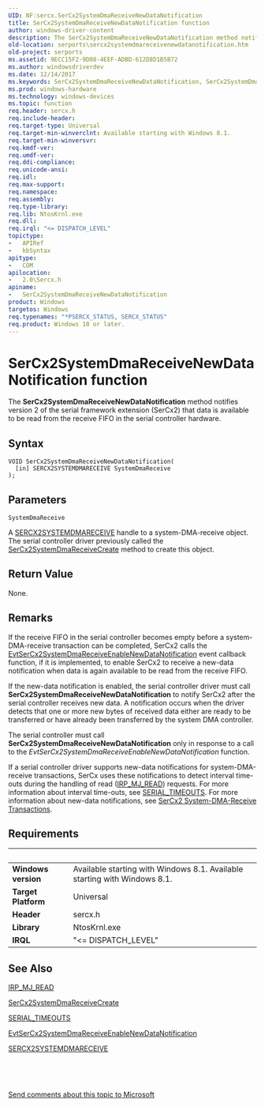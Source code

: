 ```yaml
---
UID: NF:sercx.SerCx2SystemDmaReceiveNewDataNotification
title: SerCx2SystemDmaReceiveNewDataNotification function
author: windows-driver-content
description: The SerCx2SystemDmaReceiveNewDataNotification method notifies version 2 of the serial framework extension (SerCx2) that data is available to be read from the receive FIFO in the serial controller hardware.
old-location: serports\sercx2systemdmareceivenewdatanotification.htm
old-project: serports
ms.assetid: 9ECC15F2-9D08-4EEF-ADBD-612D8D1B5B72
ms.author: windowsdriverdev
ms.date: 12/14/2017
ms.keywords: SerCx2SystemDmaReceiveNewDataNotification, SerCx2SystemDmaReceiveNewDataNotification method [Serial Ports], serports.sercx2systemdmareceivenewdatanotification, 2/SerCx2SystemDmaReceiveNewDataNotification
ms.prod: windows-hardware
ms.technology: windows-devices
ms.topic: function
req.header: sercx.h
req.include-header: 
req.target-type: Universal
req.target-min-winverclnt: Available starting with Windows 8.1.
req.target-min-winversvr: 
req.kmdf-ver: 
req.umdf-ver: 
req.ddi-compliance: 
req.unicode-ansi: 
req.idl: 
req.max-support: 
req.namespace: 
req.assembly: 
req.type-library: 
req.lib: NtosKrnl.exe
req.dll: 
req.irql: "<= DISPATCH_LEVEL"
topictype:
-	APIRef
-	kbSyntax
apitype:
-	COM
apilocation:
-	2.0\Sercx.h
apiname:
-	SerCx2SystemDmaReceiveNewDataNotification
product: Windows
targetos: Windows
req.typenames: "*PSERCX_STATUS, SERCX_STATUS"
req.product: Windows 10 or later.
---
```



# SerCx2SystemDmaReceiveNewDataNotification function
The <b>SerCx2SystemDmaReceiveNewDataNotification</b> method notifies version 2 of the serial framework extension (SerCx2) that data is available to be read from the receive FIFO in the serial controller hardware.

## Syntax

````
VOID SerCx2SystemDmaReceiveNewDataNotification(
  [in] SERCX2SYSTEMDMARECEIVE SystemDmaReceive
);
````

## Parameters

`SystemDmaReceive`

A <a href="https://docs.microsoft.com/en-us/windows-hardware/drivers/serports/sercx2-object-handles">SERCX2SYSTEMDMARECEIVE</a> handle to a system-DMA-receive object. The serial controller driver previously called the <a href="..\sercx\nf-sercx-sercx2systemdmareceivecreate.md">SerCx2SystemDmaReceiveCreate</a> method to create this object.


## Return Value

None.

## Remarks

If the receive FIFO in the serial controller becomes empty before a system-DMA-receive transaction can be completed, SerCx2 calls the <a href="..\sercx\nc-sercx-evt_sercx2_system_dma_receive_enable_new_data_notification.md">EvtSerCx2SystemDmaReceiveEnableNewDataNotification</a> event callback function, if it is implemented, to enable SerCx2 to receive a new-data notification when data is again available to be read from the receive FIFO.

If the new-data notification is enabled, the serial controller driver must call <b>SerCx2SystemDmaReceiveNewDataNotification</b> to notify SerCx2 after the serial controller receives new data. A notification occurs when the driver detects that one or more new bytes of received data either are ready to be transferred or have already been transferred by the system DMA controller.

The serial controller must call <b>SerCx2SystemDmaReceiveNewDataNotification</b> only in response to a call to the <i>EvtSerCx2SystemDmaReceiveEnableNewDataNotification</i> function.

If a serial controller driver supports new-data notifications for system-DMA-receive transactions, SerCx uses these notifications to detect interval time-outs during the handling of read (<a href="https://msdn.microsoft.com/library/windows/hardware/ff549327">IRP_MJ_READ</a>) requests. For more information about interval time-outs, see <a href="..\ntddser\ns-ntddser-_serial_timeouts.md">SERIAL_TIMEOUTS</a>. For more information about new-data notifications, see <a href="https://msdn.microsoft.com/library/windows/hardware/dn265343">SerCx2 System-DMA-Receive Transactions</a>.

## Requirements
| &nbsp; | &nbsp; |
| ---- |:---- |
| **Windows version** | Available starting with Windows 8.1. Available starting with Windows 8.1. |
| **Target Platform** | Universal |
| **Header** | sercx.h |
| **Library** | NtosKrnl.exe |
| **IRQL** | "<= DISPATCH_LEVEL" |

## See Also

<a href="https://msdn.microsoft.com/library/windows/hardware/ff549327">IRP_MJ_READ</a>

<a href="..\sercx\nf-sercx-sercx2systemdmareceivecreate.md">SerCx2SystemDmaReceiveCreate</a>

<a href="..\ntddser\ns-ntddser-_serial_timeouts.md">SERIAL_TIMEOUTS</a>

<a href="..\sercx\nc-sercx-evt_sercx2_system_dma_receive_enable_new_data_notification.md">EvtSerCx2SystemDmaReceiveEnableNewDataNotification</a>

<a href="https://docs.microsoft.com/en-us/windows-hardware/drivers/serports/sercx2-object-handles">SERCX2SYSTEMDMARECEIVE</a>

 

 

<a href="mailto:wsddocfb@microsoft.com?subject=Documentation%20feedback [serports\serports]:%20SerCx2SystemDmaReceiveNewDataNotification method%20 RELEASE:%20(12/14/2017)&amp;body=%0A%0APRIVACY STATEMENT%0A%0AWe use your feedback to improve the documentation. We don't use your email address for any other purpose, and we'll remove your email address from our system after the issue that you're reporting is fixed. While we're working to fix this issue, we might send you an email message to ask for more info. Later, we might also send you an email message to let you know that we've addressed your feedback.%0A%0AFor more info about Microsoft's privacy policy, see http://privacy.microsoft.com/en-us/default.aspx." title="Send comments about this topic to Microsoft">Send comments about this topic to Microsoft</a>
